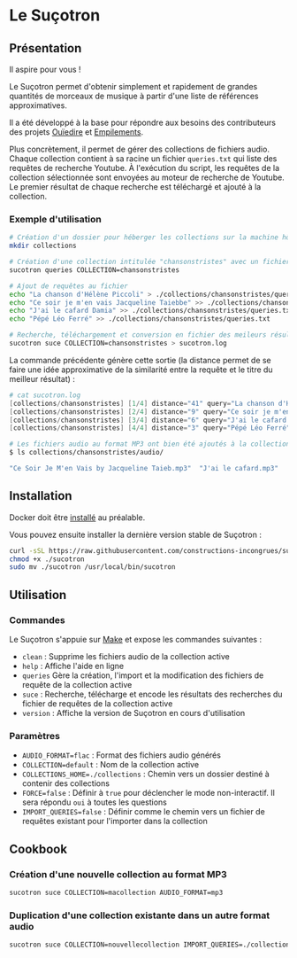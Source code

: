 # Le Suçotron

## Présentation

Il aspire pour vous !

Le Suçotron permet d'obtenir simplement et rapidement de grandes quantités de morceaux de musique à partir d'une liste de références approximatives. 

Il a été développé à la base pour répondre aux besoins des contributeurs des projets [Ouïedire](http://www.ouiedire.net) et [Empilements](http://empilements.incongru.org).

Plus concrètement, il permet de gérer des collections de fichiers audio. Chaque collection contient à sa racine un fichier `queries.txt` qui liste des requêtes de recherche Youtube. À l'exécution du script, les requêtes de la collection sélectionnée sont envoyées au moteur de recherche de Youtube. Le premier résultat de chaque recherche est téléchargé et ajouté à la collection.

### Exemple d'utilisation

```sh
# Création d'un dossier pour héberger les collections sur la machine hôte
mkdir collections

# Création d'une collection intitulée "chansonstristes" avec un fichier de requêtes vide
sucotron queries COLLECTION=chansonstristes

# Ajout de requêtes au fichier
echo "La chanson d'Hélène Piccoli" > ./collections/chansonstristes/queries.txt
echo "Ce soir je m'en vais Jacqueline Taiebbe" >> ./collections/chansonstristes/queries.txt
echo "J'ai le cafard Damia" >> ./collections/chansonstristes/queries.txt
echo "Pépé Léo Ferré" >> ./collections/chansonstristes/queries.txt

# Recherche, téléchargement et conversion en fichier des meileurs résultats
sucotron suce COLLECTION=chansonstristes > sucotron.log
```

La commande précédente génère cette sortie (la distance permet de se faire une idée approximative de la similarité entre la requête et le titre du meilleur résultat) :

```s
# cat sucotron.log
[collections/chansonstristes] [1/4] distance="41" query="La chanson d'Hélène Piccoli" result="Romy Schneider & Michel Piccoli "La chanson d'Hélène"" format="mp3"
[collections/chansonstristes] [2/4] distance="9" query="Ce soir je m'en vais Jacqueline Taiebbe" result="Ce Soir Je M'en Vais by Jacqueline Taieb" format="mp3"
[collections/chansonstristes] [3/4] distance="6" query="J'ai le cafard Damia" result="J'ai le cafard" format="mp3"
[collections/chansonstristes] [4/4] distance="3" query="Pépé Léo Ferré" result="Pépée - Léo Ferré" format="mp3"
```

```sh
# Les fichiers audio au format MP3 ont bien été ajoutés à la collection
$ ls collections/chansonstristes/audio/

"Ce Soir Je M'en Vais by Jacqueline Taieb.mp3"  "J'ai le cafard.mp3"  'Pépée - Léo Ferré.mp3'  'Romy Schneider & Michel Piccoli '\''La chanson d'\''Hélène'\''.mp3'
```

## Installation

Docker doit être [installé](https://docs.docker.com/install/) au préalable.

Vous pouvez ensuite installer la dernière version stable de Suçotron :

```sh
curl -sSL https://raw.githubusercontent.com/constructions-incongrues/sucotron/master/bin/sucotron > ./sucotron
chmod +x ./sucotron
sudo mv ./sucotron /usr/local/bin/sucotron
```

## Utilisation

### Commandes

Le Suçotron s'appuie sur [Make](https://www.gnu.org/software/make/) et expose les commandes suivantes :

- `clean` : Supprime les fichiers audio de la collection active
- `help` :  Affiche l'aide en ligne
- `queries` Gère la création, l'import et la modification des fichiers de requête de la collection active
- `suce` :  Recherche, télécharge et encode les résultats des recherches du fichier de requêtes de la collection active
- `version` : Affiche la version de Suçotron en cours d'utilisation

### Paramètres

- `AUDIO_FORMAT=flac` : Format des fichiers audio générés
- `COLLECTION=default` : Nom de la collection active
- `COLLECTIONS_HOME=./collections` : Chemin vers un dossier destiné à contenir des collections
- `FORCE=false` : Définir à `true` pour déclencher le mode non-interactif. Il sera répondu `oui` à toutes les questions
- `IMPORT_QUERIES=false` : Définir comme le chemin vers un fichier de requêtes existant pour l'importer dans la collection

## Cookbook

### Création d'une nouvelle collection au format MP3

```sh
sucotron suce COLLECTION=macollection AUDIO_FORMAT=mp3
```

### Duplication d'une collection existante dans un autre format audio

```sh
sucotron suce COLLECTION=nouvellecollection IMPORT_QUERIES=./collections/collectionexistante/queries.txt AUDIO_FORMAT=flac
```
